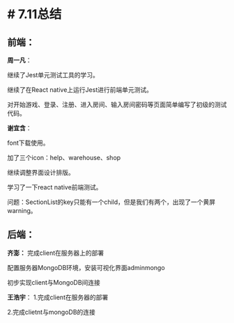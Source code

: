 # # 7.11总结

## 前端：
**周一凡**：

继续了Jest单元测试工具的学习。

继续了在React native上运行Jest进行前端单元测试。

对开始游戏、登录、注册、进入房间、输入房间密码等页面简单编写了初级的测试代码。

**谢宜含**：

font下载使用。

加了三个icon：help、warehouse、shop

继续调整界面设计排版。

学习了一下react native前端测试。

问题：SectionList的key只能有一个child，但是我们有两个，出现了一个黄屏warning。

## 后端：
**齐澎：**
完成client在服务器上的部署

配置服务器MongoDB环境，安装可视化界面adminmongo

初步实现client与MongoDB间连接

**王浩宇**：
1.完成client在服务器的部署

2.完成clietnt与mongoDB的连接
